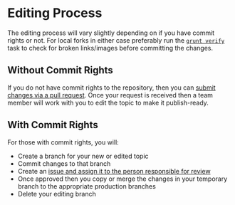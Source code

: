 ﻿# Editing Process
The editing process will vary slightly depending on if you have commit rights or not. For local forks in either case preferably run the [`grunt verify`](tools/checker) task to check for broken links/images before committing the changes.

## Without Commit Rights
If you do not have commit rights to the repository, then you can [submit changes via a pull request](https://help.github.com/articles/using-pull-requests/). Once your request is received then a team member will work with you to edit the topic to make it publish-ready.

## With Commit Rights
For those with commit rights, you will:

- Create a branch for your new or edited topic
- Commit changes to that branch
- Create an [issue and assign it to the person responsible for review](https://github.com/igniteui/help-topics/issues)
- Once approved then you copy or merge the changes in your temporary branch to the appropriate production branches
- Delete your editing branch